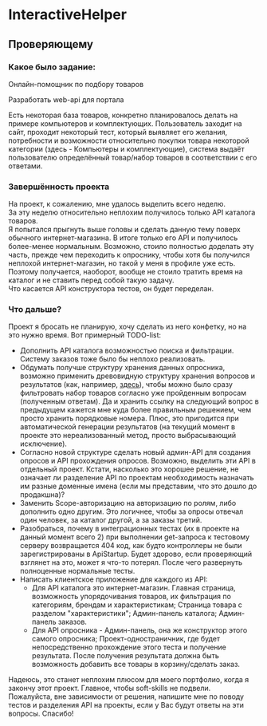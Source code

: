 # InteractiveHelper
## Проверяющему
### Какое было задание:
Онлайн-помощник по подбору товаров

Разработать web-api для портала

Есть некоторая база товаров, конкретно планировалось делать на примере компьютеров и комплектующих. Пользователь заходит на сайт, проходит некоторый тест, который выявляет его желания, потребности и возможности относительно покупки товара некоторой категории (здесь - Компьютеры и комплектующие), система выдаёт пользователю определённый товар/набор товаров в соответствии с его ответами.

### Завершённость проекта
На проект, к сожалению, мне удалось выделить всего неделю.  
За эту неделю относительно неплохим получилось только API каталога товаров.  
Я попытался прыгнуть выше головы и сделать данную тему поверх обычного интернет-магазина. В итоге только его API и получилось более-менее нормальным.
Возможно, стоило полностью доделать эту часть, прежде чем переходить к опроснику, чтобы хотя бы получился неплохой интернет-магазин, но такой у меня в профиле уже есть. Поэтому получается, наоборот, вообще не стоило тратить время на каталог и не ставить перед собой такую задачу.  
Что касается API конструктора тестов, он будет переделан.

### Что дальше?
Проект я бросать не планирую, хочу сделать из него конфетку, но на это нужно время. Вот примерный TODO-list:
- Дополнить API каталога возможностью поиска и фильтрации. Систему заказов тоже было бы неплохо реализовать.
- Обдумать получше структуру хранения данных опросника, возможно применить древовидную структуру хранения вопросов и результатов (как, например, [здесь](https://habr.com/ru/post/516596/)), чтобы можно было сразу фильтровать набор товаров согласно уже пройденным вопросам (полученным ответам). Да и хранить ссылку на следующий вопрос в предыдущем кажется мне куда более правильным решением, чем просто хранить порядковые номера. Плюс, это пригодится при автоматической генерации результатов (на текущий момент в проекте это нереализованный метод, просто выбрасывающий исключение).
- Согласно новой структуре сделать новый админ-API для создания опросов и API прохождения опросов. Возможно, выделить эти API в отдельный проект. Кстати, насколько это хорошее решение, не означает ли разделение API по проектам необходимость назначать им разные доменные имена (если мы представим, что это дошло до продакшна)?
- Заменить Scope-авторизацию на авторизацию по ролям, либо дополнить одно другим. Это логичнее, чтобы за опросы отвечал один человек, за каталог другой, а за заказы третий.
- Разобраться, почему в интеграционных тестах (их в проекте на данный момент всего 2) при выполнении get-запроса к тестовому серверу возвращается 404 код, как будто контроллеры не были зарегистрированы в ApiStartup. Будет здорово, если проверяющий взглянет на это, может я что-то потерял. После чего развернуть полноценные нормальные тесты.
- Написать клиентское приложение для каждого из API:
  - Для API каталога это интернет-магазин. Главная страница, возможность упорядочивания товаров, их фильтрация по категориям, брендам и характеристикам; Страница товара с разделом "характеристики"; Админ-панель каталога; Админ-панель заказов.
  - Для API опросника - Админ-панель, она же конструктор этого самого опросника; Проект-одностраничник, где будет непосредственно прохождение этого теста и получение результата. После получения результата должна быть возможность добавить все товары в корзину/сделать заказ.
 
Надеюсь, это станет неплохим плюсом для моего портфолио, когда я закончу этот проект. Главное, чтобы soft-skills не подвели.  
Пожалуйста, вне зависимости от решения, напишите мне по поводу тестов и разделения API на проекты, если у Вас будут ответы на эти вопросы. Спасибо!

